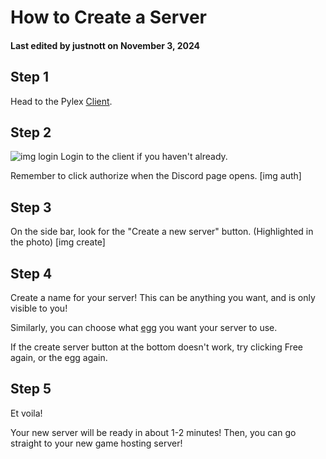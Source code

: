 # How to Create a Server
#### Last edited by justnott on November 3, 2024


## Step 1
Head to the Pylex [Client](https://docs.coopr.tech/docs/PylexClient).

## Step 2
![img login](/img/IMG_6342.jpg)
Login to the client if you haven't already.

Remember to click authorize when the Discord page opens.
[img auth]

## Step 3
On the side bar, look for the "Create a new server" button. (Highlighted in the photo)
[img create]

## Step 4
Create a name for your server! This can be anything you want, and is only visible to you!

Similarly, you can choose what [egg](https://docs.coopr.tech/docs/Egg) you want your server to use.

If the create server button at the bottom doesn't work, try clicking Free again, or the egg again.

## Step 5
Et voila!

Your new server will be ready in about 1-2 minutes! Then, you can go straight to your new game hosting server!
